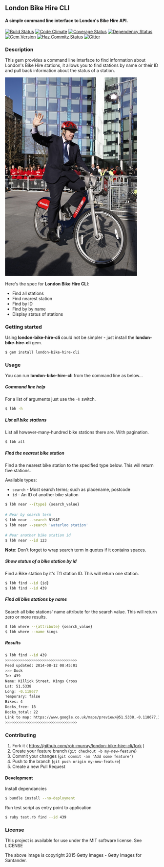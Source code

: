 ## London Bike Hire CLI

#### A simple command line interface to London's Bike Hire API.

[![Build Status](https://travis-ci.org/rob-murray/london-bike-hire-cli.svg?branch=master)](https://travis-ci.org/rob-murray/london-bike-hire-cli)
[![Code Climate](https://codeclimate.com/github/rob-murray/london-bike-hire-cli.png)](https://codeclimate.com/github/rob-murray/london-bike-hire-cli)
[![Coverage Status](https://coveralls.io/repos/rob-murray/london-bike-hire-cli/badge.png)](https://coveralls.io/r/rob-murray/london-bike-hire-cli)
[![Dependency Status](https://gemnasium.com/rob-murray/ferver.svg)](https://gemnasium.com/rob-murray/london-bike-hire-cli)
[![Gem Version](https://badge.fury.io/rb/london-bike-hire-cli.svg)](http://badge.fury.io/rb/london-bike-hire-cli)
[![Haz Commitz Status](http://haz-commitz.herokuapp.com/repos/rob-murray/london-bike-hire-cli.svg)](http://haz-commitz.herokuapp.com/repos/rob-murray/london-bike-hire-cli)
[![Gitter](https://badges.gitter.im/Join%20Chat.svg)](https://gitter.im/rob-murray/london-bike-hire-cli?utm_source=badge&utm_medium=badge&utm_campaign=pr-badge&utm_content=badge)


### Description

This gem provides a command line interface to find information about London's Bike Hire stations, it allows you to find stations by name or their ID and pull back information about the status of a station.

![Boris](boris-on-a-bike_med.jpg?raw=true "Boris Johnson on a bike")

Here's the spec for **London Bike Hire CLI**:

* Find all stations
* Find nearest station
* Find by ID
* Find by by name
* Display status of stations


### Getting started

Using **london-bike-hire-cli** could not be simpler - just install the **london-bike-hire-cli** gem.

```bash
$ gem install london-bike-hire-cli
```


### Usage

You can run **london-bike-hire-cli** from the command line as below...

##### Command line help

For a list of arguments just use the `-h` switch.

```bash
$ lbh -h
````

##### List all bike stations

List all however-many-hundred bike stations there are. With pagination.

```bash
$ lbh all
````

##### Find the nearest bike station

Find a the nearest bike station to the specified type below. This will return five stations.

Available types:

* `search` - Most search terms; such as placename, postcode
* `id` - An ID of another bike station

```bash
$ lbh near --{type} {search_value}

# Near by search term
$ lbh near --search N19AE
$ lbh near --search 'waterloo station'

# Near another bike station id
$ lbh near --id 123
```

**Note:** Don't forget to wrap search term in quotes if it contains spaces.

##### Show status of a bike station by id

Find a Bike station by it's Tfl station ID. This will return one station.

```bash
$ lbh find --id {id}
$ lbh find --id 439
````

##### Find all bike stations by name

Search all bike stations' name attribute for the search value. This will return zero or more results.

```bash
$ lbh where --{attribute} {search_value}
$ lbh where --name kings
````

##### Results

```bash
$ lbh find --id 439
>>>>>>>>>>>>>>>>>>>>>>>>>>>>>>>>>
Feed updated: 2014-08-12 08:45:01
>>> Dock
Id: 439
Name: Killick Street, Kings Cross
Lat: 51.5338
Long: -0.118677
Temporary: false
Bikes: 4
Docks_free: 18
Docks_total: 22
Link to map: https://www.google.co.uk/maps/preview/@51.5338,-0.118677,17z
>>>>>>>>>>>>>>>>>>>>>>>>>>>>>>>>>
```

### Contributing

1. Fork it ( https://github.com/rob-murray/london-bike-hire-cli/fork )
2. Create your feature branch (`git checkout -b my-new-feature`)
3. Commit your changes (`git commit -am 'Add some feature'`)
4. Push to the branch (`git push origin my-new-feature`)
5. Create a new Pull Request

#### Development

Install dependancies

```bash
$ bundle install --no-deployment
```

Run test script as entry point to application

```bash
$ ruby test.rb find --id 439
```


### License

This project is available for use under the MIT software license.
See LICENSE

The above image is copyright 2015 Getty Images - Getty Images for Santander.
